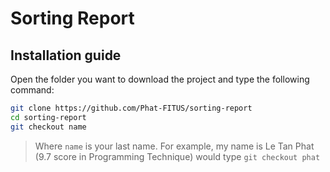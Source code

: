 # Sorting Report

## Installation guide

Open the folder you want to download the project and type the following command:

``` bash
git clone https://github.com/Phat-FITUS/sorting-report
cd sorting-report
git checkout name
```

>Where `name` is your last name. For example, my name is Le Tan Phat (9.7 score in Programming Technique) would type `git checkout phat`  
